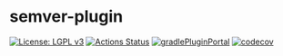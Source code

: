 # semver-plugin
[![License: LGPL v3](https://img.shields.io/badge/License-LGPL%20v3-blue.svg)](https://www.gnu.org/licenses/lgpl-3.0)
[![Actions Status](https://github.com/f-u-z-z-l-e/semver-plugin/workflows/build/badge.svg)](https://github.com/f-u-z-z-l-e/semver-plugin/actions)
[![gradlePluginPortal](https://img.shields.io/maven-metadata/v/https/plugins.gradle.org/m2/ch/fuzzle/gradle/semver/ch.fuzzle.gradle.semver.gradle.plugin/maven-metadata.xml.svg?label=gradlePluginPortal)](https://plugins.gradle.org/plugin/ch.fuzzle.gradle.semver)
[![codecov](https://codecov.io/gh/f-u-z-z-l-e/semver-plugin/branch/master/graph/badge.svg)](https://codecov.io/gh/f-u-z-z-l-e/semver-plugin)